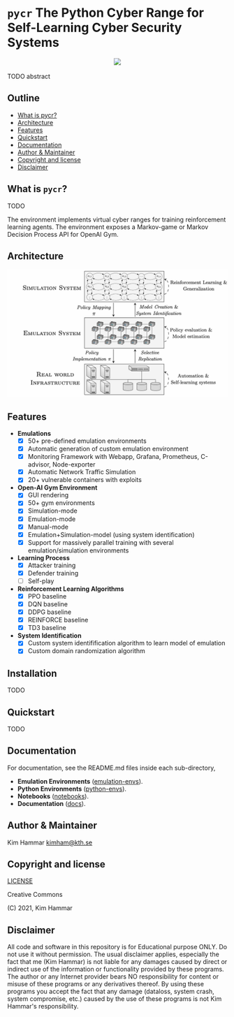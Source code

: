 # `pycr` The Python Cyber Range for Self-Learning Cyber Security Systems

<p align="center">
    <a href="https://img.shields.io/badge/license-CC%20BY--SA%204.0-green">
        <img src="https://img.shields.io/badge/license-CC%20BY--SA%204.0-green" /></a>    
</p>

TODO abstract

## Outline

 * [What is pycr?](#what-is-pycr)
 * [Architecture](#architecture)
 * [Features](#features)
 * [Quickstart](#quickstart)
 * [Documentation](#documentation)
 * [Author &amp; Maintainer](#author--maintainer)
 * [Copyright and license](#copyright-and-license)
 * [Disclaimer](#disclaimer)


## What is `pycr`?

TODO

The environment implements virtual cyber ranges for training reinforcement learning agents. 
The environment exposes a Markov-game or Markov Decision Process API for OpenAI Gym.    

## Architecture

<p align="center">
<img src="docs/arch.png" width="600">
</p>

## Features

- **Emulations**
    - [x] 50+ pre-defined emulation environments
    - [x] Automatic generation of custom emulation environment
    - [x] Monitoring Framework with Webapp, Grafana, Prometheus, C-advisor, Node-exporter
    - [x] Automatic Network Traffic Simulation
    - [x] 20+ vulnerable containers with exploits 

- **Open-AI Gym Environment**
     - [x] GUI rendering
     - [x] 50+ gym environments
     - [x] Simulation-mode
     - [x] Emulation-mode
     - [x] Manual-mode
     - [x] Emulation+Simulation-model (using system identification)
     - [x] Support for massively parallel training with several emulation/simulation environments
     
- **Learning Process**
     - [x] Attacker training
     - [x] Defender training
     - [ ] Self-play                    
   
- **Reinforcement Learning Algorithms**
     - [x] PPO baseline
     - [x] DQN baseline
     - [x] DDPG baseline
     - [x] REINFORCE baseline
     - [x] TD3 baseline

- **System Identification**
     - [x] Custom system identifification algorithm to learn model of emulation
     - [x] Custom domain randomization algorithm          

## Installation
TODO

## Quickstart
TODO

## Documentation

For documentation, see the README.md files inside each sub-directory,

- **Emulation Environments** ([emulation-envs](./emulation-envs)).
- **Python Environments** ([python-envs](./python-envs)).
- **Notebooks** ([notebooks](./notebooks)).
- **Documentation** ([docs](./docs)).

## Author & Maintainer

Kim Hammar <kimham@kth.se>

## Copyright and license

[LICENSE](LICENSE.md)

Creative Commons

(C) 2021, Kim Hammar


## Disclaimer
All code and software in this repository is for Educational purpose ONLY. 
Do not use it without permission. 
The usual disclaimer applies, especially the fact that me (Kim Hammar) is not liable for any damages caused by direct or indirect use of the information or functionality provided by these programs. 
The author or any Internet provider bears NO responsibility for content or misuse of these programs or any derivatives thereof. 
By using these programs you accept the fact that any damage (dataloss, system crash, system compromise, etc.) 
caused by the use of these programs is not Kim Hammar's responsibility.